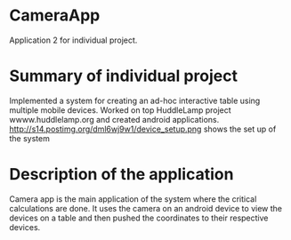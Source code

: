 # CameraApp

Application 2 for individual project.

# Summary of individual project
Implemented a system for creating an ad-hoc interactive table using multiple mobile devices. Worked on top HuddleLamp project
wwww.huddlelamp.org and created android applications.
http://s14.postimg.org/dml6wj9w1/device_setup.png 
shows the set up of the system
# Description of the application
Camera app is the main application of the system where the critical calculations are done. It uses the camera on an android device to view the
devices on a table and then pushed the coordinates to their respective devices. 
